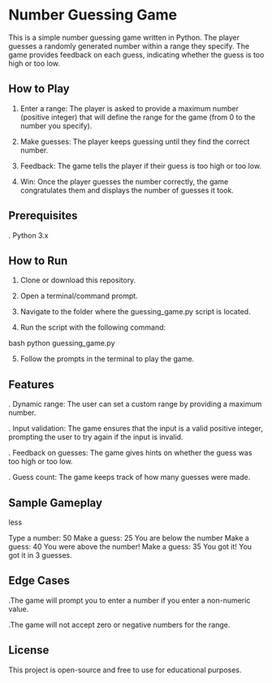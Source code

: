 # Number Guessing Game

This is a simple number guessing game written in Python. The player guesses a randomly generated number within a range they specify. The game provides feedback on each guess, indicating whether the guess is too high or too low.

## How to Play

1. Enter a range: The player is asked to provide a maximum number (positive integer) that will define the range for the game (from 0 to the number you specify).

2. Make guesses: The player keeps guessing until they find the correct number.

3. Feedback: The game tells the player if their guess is too high or too low.

4. Win: Once the player guesses the number correctly, the game congratulates them and displays the number of guesses it took.

## Prerequisites

. Python 3.x

## How to Run

1. Clone or download this repository.

2. Open a terminal/command prompt.

3. Navigate to the folder where the guessing_game.py script is located.

4. Run the script with the following command:

 bash
python guessing_game.py

5. Follow the prompts in the terminal to play the game.

## Features

. Dynamic range: The user can set a custom range by providing a maximum number.

. Input validation: The game ensures that the input is a valid positive integer, prompting the user to try again if the input is invalid.

. Feedback on guesses: The game gives hints on whether the guess was too high or too low.

. Guess count: The game keeps track of how many guesses were made.

## Sample Gameplay

less

Type a number: 50
Make a guess: 25
You are below the number
Make a guess: 40
You were above the number!
Make a guess: 35
You got it!
You got it in 3 guesses.

## Edge Cases
.The game will prompt you to enter a number if you enter a non-numeric value.

.The game will not accept zero or negative numbers for the range.

## License
This project is open-source and free to use for educational purposes.
